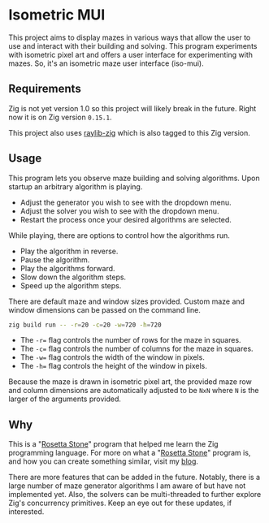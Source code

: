 # Isometric MUI

This project aims to display mazes in various ways that allow the user to use and interact with their building and solving. This program experiments with isometric pixel art and offers a user interface for experimenting with mazes. So, it's an isometric maze user interface (iso-mui).

## Requirements

Zig is not yet version 1.0 so this project will likely break in the future. Right now it is on Zig version `0.15.1`. 

This project also uses [raylib-zig](https://github.com/raylib-zig/raylib-zig) which is also tagged to this Zig version.

## Usage

This program lets you observe maze building and solving algorithms. Upon startup an arbitrary algorithm is playing.

- Adjust the generator you wish to see with the dropdown menu.
- Adjust the solver you wish to see with the dropdown menu.
- Restart the process once your desired algorithms are selected.

While playing, there are options to control how the algorithms run.

- Play the algorithm in reverse.
- Pause the algorithm.
- Play the algorithms forward.
- Slow down the algorithm steps.
- Speed up the algorithm steps.

There are default maze and window sizes provided. Custom maze and window dimensions can be passed on the command line.

```zsh
zig build run -- -r=20 -c=20 -w=720 -h=720
```

- The `-r=` flag controls the number of rows for the maze in squares.
- The `-c=` flag controls the number of columns for the maze in squares.
- The `-w=` flag controls the width of the window in pixels.
- The `-h=` flag controls the height of the window in pixels.

Because the maze is drawn in isometric pixel art, the provided maze row and column dimensions are automatically adjusted to be `NxN` where `N` is the larger of the arguments provided.

## Why

This is a "[Rosetta Stone](https://agl-alexglopez.github.io/2025/08/01/rosetta-stones-and-mazes-the-premise.html)" program that helped me learn the Zig programming language. For more on what a "[Rosetta Stone](https://agl-alexglopez.github.io/2025/08/01/rosetta-stones-and-mazes-the-premise.html)" program is, and how you can create something similar, visit my [blog](https://agl-alexglopez.github.io/).

There are more features that can be added in the future. Notably, there is a large number of maze generator algorithms I am aware of but have not implemented yet. Also, the solvers can be multi-threaded to further explore Zig's concurrency primitives. Keep an eye out for these updates, if interested.
